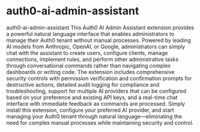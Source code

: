 # auth0-ai-admin-assistant
auth0-ai-admin-assistant
This Auth0 AI Admin Assistant extension provides a powerful natural language interface that enables administrators to manage their Auth0 tenant without manual processes. Powered by leading AI models from Anthropic, OpenAI, or Google, administrators can simply chat with the assistant to create users, configure clients, manage connections, implement rules, and perform other administrative tasks through conversational commands rather than navigating complex dashboards or writing code. The extension includes comprehensive security controls with permission verification and confirmation prompts for destructive actions, detailed audit logging for compliance and troubleshooting, support for multiple AI providers that can be configured based on your preference and existing API keys, and a real-time chat interface with immediate feedback as commands are processed. Simply install this extension, configure your preferred AI provider, and start managing your Auth0 tenant through natural language—eliminating the need for complex manual processes while maintaining security and control.
